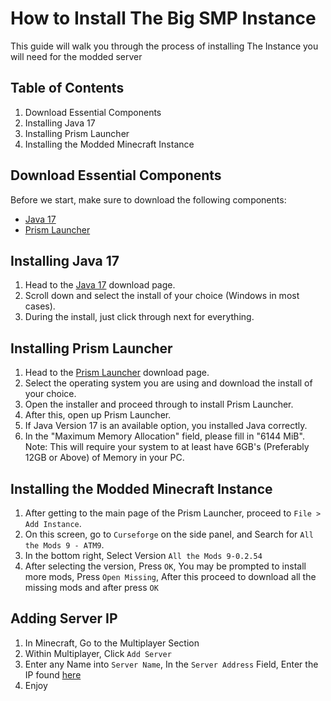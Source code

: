 # How to Install The Big SMP Instance

This guide will walk you through the process of installing The Instance you will need for the modded server

## Table of Contents
1. Download Essential Components
2. Installing Java 17
3. Installing Prism Launcher
4. Installing the Modded Minecraft Instance

## Download Essential Components

Before we start, make sure to download the following components:

- [Java 17](https://www.oracle.com/java/technologies/javase/jdk17-archive-downloads.html)
- [Prism Launcher](https://prismlauncher.org/download/)

## Installing Java 17

1. Head to the [Java 17](https://www.oracle.com/java/technologies/javase/jdk17-archive-downloads.html) download page.
2. Scroll down and select the install of your choice (Windows in most cases).
3. During the install, just click through next for everything.

## Installing Prism Launcher

1. Head to the [Prism Launcher](https://prismlauncher.org/download/) download page.
2. Select the operating system you are using and download the install of your choice.
3. Open the installer and proceed through to install Prism Launcher.
4. After this, open up Prism Launcher.
5. If Java Version 17 is an available option, you installed Java correctly.
6. In the "Maximum Memory Allocation" field, please fill in "6144 MiB". Note: This will require your system to at least have 6GB's (Preferably 12GB or Above) of Memory in your PC.

## Installing the Modded Minecraft Instance

1. After getting to the main page of the Prism Launcher, proceed to `File > Add Instance`.
2. On this screen, go to `Curseforge` on the side panel, and Search for `All the Mods 9 - ATM9`.
3. In the bottom right, Select Version `All the Mods 9-0.2.54`
4. After selecting the version, Press `OK`, You may be prompted to install more mods, Press `Open Missing`, After this proceed to download all the missing mods and after press `OK`

## Adding Server IP

1. In Minecraft, Go to the Multiplayer Section
2. Within Multiplayer, Click `Add Server`
3. Enter any Name into `Server Name`, In the `Server Address` Field, Enter the IP found [here](https://discord.com/channels/1219131404257067089/1219651668254392432/1221896569335447613)
4. Enjoy
